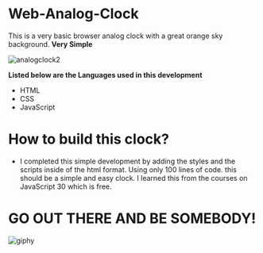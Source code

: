 # Web-Analog-Clock



This is a very basic browser analog clock with a great orange sky background. **Very Simple**


![analogclock2](https://user-images.githubusercontent.com/31016815/80624661-01ab2e80-8a1a-11ea-96b6-9d6a7aee2a43.JPG)

**Listed below are the Languages used in this development**

- HTML 
- CSS
- JavaScript


# How to build this clock?

- I completed this simple development by adding the styles and the scripts inside of the html format. Using only 100 lines of code. this should be a simple and easy clock. I learned this from the courses on JavaScript 30 which is free.


# GO OUT THERE AND BE SOMEBODY!

![giphy](https://user-images.githubusercontent.com/31016815/80628024-c2331100-8a1e-11ea-9380-1ec3c8a98e5d.gif)
